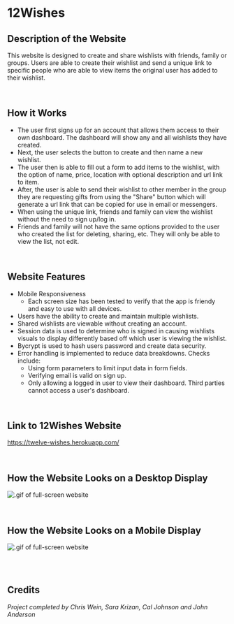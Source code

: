 # 12Wishes

## Description of the Website
This website is designed to create and share wishlists with friends, family or groups. 
Users are able to create their wishlist and send a unique link to specific people who are able to view items the original user has added to their wishlist. 

<br/>

## How it Works
* The user first signs up for an account that allows them access to their own dashboard. The dashboard will show any and all wishlists they have created.
* Next, the user selects the button to create and then name a new wishlist.
* The user then is able to fill out a form to add items to the wishlist, with the option of name, price, location with optional description and url link to item. 
* After, the user is able to send their wishlist to other member in the group they are requesting gifts from using the "Share" button which will generate a url link that can be copied for use in email or messengers. 
* When using the unique link, friends and family can view the wishlist without the need to sign up/log in.  
* Friends and family will not have the same options provided to the user who created the list for deleting, sharing, etc. They will only be able to view the list, not edit.


<br/>

## Website Features
* Mobile Responsiveness
    * Each screen size has been tested to verify that the app is friendy and easy to use with all devices.
* Users have the ability to create and maintain multiple wishlists. 
* Shared wishlists are viewable without creating an account.  
* Session data is used to determine who is signed in causing wishlists visuals to display differently based off which user is viewing the wishlist.  
* Bycrypt is used to hash users password and create data security.  
* Error handling is implemented to reduce data breakdowns. Checks include:
    * Using form parameters to limit input data in form fields. 
    * Verifying email is valid on sign up.
    * Only allowing a logged in user to view their dashboard. Third parties cannot access a user's dashboard.

  
<br/>

## Link to 12Wishes Website
https://twelve-wishes.herokuapp.com/

<br/>

## How the Website Looks on a Desktop Display

![.gif of full-screen website](./assets/screenshots/desktop.gif)

<br/>

## How the Website Looks on a Mobile Display

![.gif of full-screen website](./assets/screenshots/mobile.gif)

<br/>



<br/>

## Credits

*Project completed by Chris Wein, Sara Krizan, Cal Johnson and John Anderson*